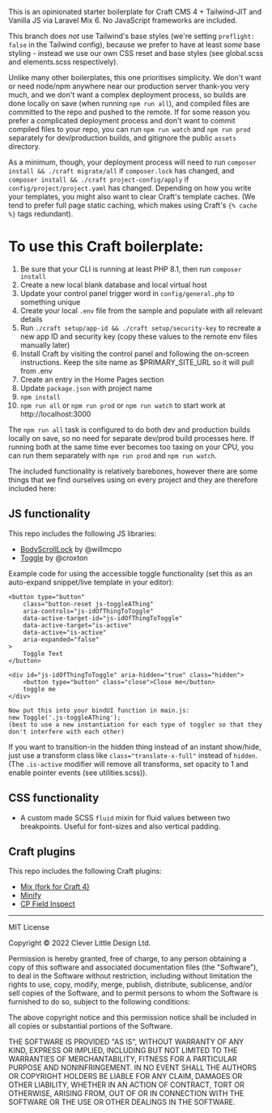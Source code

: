 This is an opinionated starter boilerplate for Craft CMS 4 + Tailwind-JIT and Vanilla JS via Laravel Mix 6. No JavaScript frameworks are included.

This branch does *not* use Tailwind's base styles (we're setting `preflight: false` in the Tailwind config), because we prefer to have at least _some_ base styling - instead we use our own CSS reset and base styles (see global.scss and elements.scss respectively).

Unlike many other boilerplates, this one prioritises simplicity. We don't want or need node/npm anywhere near our production server thank-you very much, and we don't want a complex deployment process, so builds are done locally on save (when running `npm run all`), and compiled files are committed to the repo and pushed to the remote. If for some reason you prefer a complicated deployment process and don't want to commit compiled files to your repo, you can run `npm run watch` and `npm run prod` separately for dev/production builds, and gitignore the public `assets` directory.

As a minimum, though, your deployment process will need to run `composer install && ./craft migrate/all` if `composer.lock` has changed, and `composer install && ./craft project-config/apply` if `config/project/project.yaml` has changed. Depending on how you write your templates, you might also want to clear Craft's template caches. (We tend to prefer full page static caching, which makes using Craft's `{% cache %}` tags redundant).

To use this Craft boilerplate:
====================================

1. Be sure that your CLI is running at least PHP 8.1, then run `composer install`
1. Create a new local blank database and local virtual host
1. Update your control panel trigger word in `config/general.php` to something unique
1. Create your local `.env` file from the sample and populate with all relevant details
1. Run `./craft setup/app-id && ./craft setup/security-key` to recreate a new app ID and security key (copy these values to the remote env files manually later)
1. Install Craft by visiting the control panel and following the on-screen instructions. Keep the site name as $PRIMARY_SITE_URL so it will pull from .env
1. Create an entry in the Home Pages section
1. Update `package.json` with project name
1. `npm install`
1. `npm run all` or `npm run prod` or `npm run watch` to start work at http://localhost:3000

The `npm run all` task is configured to do both dev and production builds locally on save, so no need for separate dev/prod build processes here. If running both at the same time ever becomes too taxing on your CPU, you can run them separately with `npm run prod` and `npm run watch`.

The included functionality is relatively barebones, however there are some things that we find ourselves using on every project and they are therefore included here:

JS functionality
-------------------

This repo includes the following JS libraries:

* <a href="https://github.com/willmcpo/body-scroll-lock">BodyScrollLock</a> by @willmcpo
* <a href="https://codepen.io/croxton/pen/yLOLzjo">Toggle</a> by @croxton

Example code for using the accessible toggle functionality (set this as an auto-expand snippet/live template in your editor):

```
<button type="button"
	class="button-reset js-toggleAThing"
	aria-controls="js-idOfThingToToggle"
	data-active-target-id="js-idOfThingToToggle"
	data-active-target="is-active"
	data-active="is-active"
	aria-expanded="false"
>
	Toggle Text
</button>

<div id="js-idOfThingToToggle" aria-hidden="true" class="hidden">
	<button type="button" class="close">Close me</button>
	toggle me
</div>

Now put this into your bindUI function in main.js:
new Toggle('.js-toggleAThing');
(best to use a new instantiation for each type of toggler so that they don't interfere with each other)
```

If you want to transition-in the hidden thing instead of an instant show/hide, just use a transform class like `class="translate-x-full"` instead of `hidden`. (The `.is-active` modifier will remove all transforms, set opacity to 1 and enable pointer events (see utilities.scss)).

CSS functionality
-------------------

* A custom made SCSS `fluid` mixin for fluid values between two breakpoints. Useful for font-sizes and also vertical padding.

Craft plugins
----------------

This repo includes the following Craft plugins:

* <a href="https://plugins.craftcms.com/mix">Mix (fork for Craft 4)</a>
* <a href="https://plugins.craftcms.com/minify">Minify</a>
* <a href="https://plugins.craftcms.com/cp-field-inspect">CP Field Inspect</a>

-------------------------------------------

MIT License

Copyright &copy; 2022 Clever Little Design Ltd.

Permission is hereby granted, free of charge, to any person obtaining a copy
of this software and associated documentation files (the "Software"), to deal
in the Software without restriction, including without limitation the rights
to use, copy, modify, merge, publish, distribute, sublicense, and/or sell
copies of the Software, and to permit persons to whom the Software is
furnished to do so, subject to the following conditions:

The above copyright notice and this permission notice shall be included in all
copies or substantial portions of the Software.

THE SOFTWARE IS PROVIDED "AS IS", WITHOUT WARRANTY OF ANY KIND, EXPRESS OR
IMPLIED, INCLUDING BUT NOT LIMITED TO THE WARRANTIES OF MERCHANTABILITY,
FITNESS FOR A PARTICULAR PURPOSE AND NONINFRINGEMENT. IN NO EVENT SHALL THE
AUTHORS OR COPYRIGHT HOLDERS BE LIABLE FOR ANY CLAIM, DAMAGES OR OTHER
LIABILITY, WHETHER IN AN ACTION OF CONTRACT, TORT OR OTHERWISE, ARISING FROM,
OUT OF OR IN CONNECTION WITH THE SOFTWARE OR THE USE OR OTHER DEALINGS IN THE
SOFTWARE.